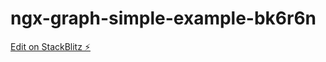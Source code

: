 # ngx-graph-simple-example-bk6r6n

[Edit on StackBlitz ⚡️](https://stackblitz.com/edit/ngx-graph-simple-example-bk6r6n)